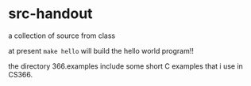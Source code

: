 # src-handout

a collection of source from class

at present `make hello` will build the hello world program!!

the directory 366.examples include some short C examples that i use in CS366.
